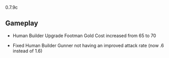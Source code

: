 0.7.9c

## Gameplay

- Human Builder Upgrade Footman Gold Cost increased from 65 to 70

- Fixed Human Builder Gunner not having an improved attack rate (now .6 instead of 1.6)